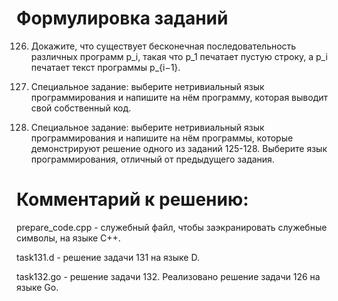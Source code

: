 # Формулировка заданий

126. Докажите, что существует бесконечная последовательность различных программ p_i, такая что p_1 печатает пустую строку, а p_i печатает текст программы p_{i−1}.

131. Специальное задание: выберите нетривиальный язык программирования и напишите на нём программу, которая выводит свой собственный код.

132. Специальное задание: выберите нетривиальный язык программирования и напишите на нём программы, которые демонстрируют решение одного из заданий 125-128. Выберите язык программирования, отличный от предыдущего задания.

# Комментарий к решению:

prepare_code.cpp - служебный файл, чтобы заэкранировать служебные символы, на языке C++.

task131.d - решение задачи 131 на языке D.

task132.go - решение задачи 132. Реализовано решение задачи 126 на языке Go.

